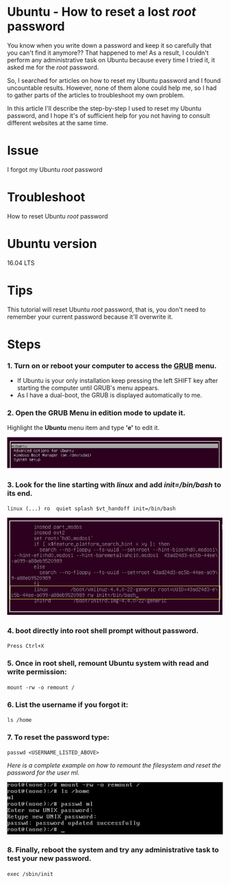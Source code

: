 # Ubuntu - How to reset a lost *root* password
You know when you write down a password and keep it so carefully that you can't find it anymore?? That happened to me! As a result, I couldn't perform any administrative task on Ubuntu because every time I tried it, it asked me for the *root* password.

So, I searched for articles on how to reset my Ubuntu password and I found uncountable results. However, none of them alone could help me, so I had to gather parts of the articles to troubleshoot my own problem.

In this article I'll describe the step-by-step I used to reset my Ubuntu password, and I hope it's of sufficient help for you not having to consult different websites at the same time.

# Issue
I forgot my Ubuntu *root* password

# Troubleshoot
How to reset Ubuntu *root* password

# Ubuntu version
16.04 LTS

# Tips
This tutorial will reset Ubuntu *root* password, that is, you don't need to remember your current password because it'll overwrite it.

# Steps

### 1. Turn on or reboot your computer to access the [GRUB] menu.

- If Ubuntu is your only installation keep pressing the left SHIFT key after starting the computer until GRUB's menu appears.
- As I have a dual-boot, the GRUB is displayed automatically to me. 

### 2. Open the GRUB Menu in edition mode to update it.

Highlight the **Ubuntu** menu item and type **'e'** to edit it.

![](/docs/images/01-grub-start.jpg)

### 3. Look for the line starting with *linux* and add *init=/bin/bash* to its end.

`linux (...) ro  quiet splash $vt_handoff init=/bin/bash`

![](/docs/images/01-grub-menu-edition.jpg)

### 4. boot directly into root shell prompt without password.

`Press Ctrl+X`

### 5. Once in root shell, remount Ubuntu system with read and write permission:

`mount -rw -o remount /`

### 6. List the username if you forgot it:

`ls /home`

### 7. To reset the password type:

`passwd <USERNAME_LISTED_ABOVE>`


*Here is a complete example on how to remount the filesystem and reset the password for the user *ml*.*

![](/docs/images/04-reset-password.jpg)

### 8. Finally, reboot the system and try any administrative task to test your new password.

`exec /sbin/init`



[GRUB]: https://www.gnu.org/software/grub/

